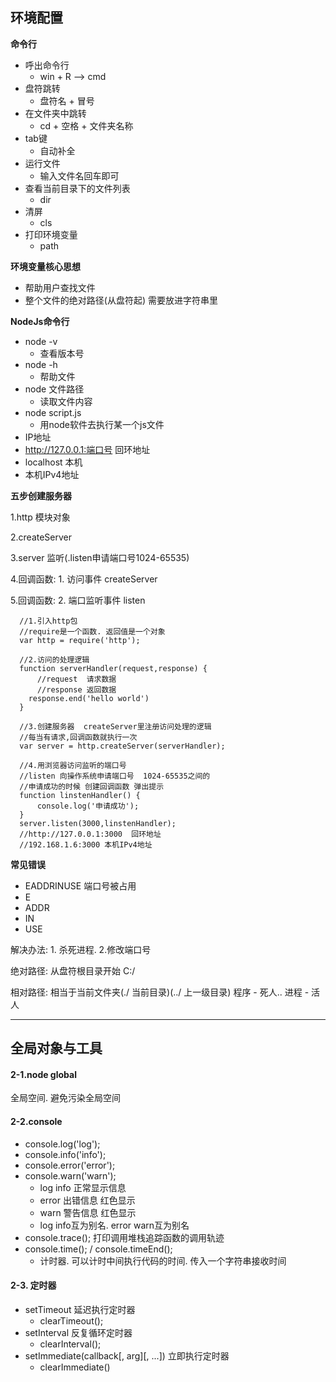 ## 环境配置

**命令行**

- 呼出命令行
	- win + R -->  cmd
- 盘符跳转
	- 盘符名 + 冒号
- 在文件夹中跳转
	- cd + 空格 + 文件夹名称
- tab键 
	- 自动补全
- 运行文件
	- 输入文件名回车即可
- 查看当前目录下的文件列表
	- dir
- 清屏
	- cls
- 打印环境变量
	- path



**环境变量核心思想**

- 帮助用户查找文件
- 整个文件的绝对路径(从盘符起) 需要放进字符串里

**NodeJs命令行**

- node -v  
	- 查看版本号
- node -h
	- 帮助文件
- node 文件路径
	- 读取文件内容
- node script.js
	- 用node软件去执行某一个js文件
- IP地址
 - http://127.0.0.1:端口号  回环地址
 - localhost  本机 
 - 本机IPv4地址



 **五步创建服务器**

1.http 模块对象

2.createServer

3.server 监听(.listen申请端口号1024-65535)

4.回调函数: 1. 访问事件 createServer

5.回调函数: 2. 端口监听事件 listen


	  //1.引入http包
	  //require是一个函数. 返回值是一个对象
	  var http = require('http');
	
	  //2.访问的处理逻辑
	  function serverHandler(request,response) {
	      //request  请求数据
	      //response 返回数据
	    response.end('hello world')
	  }
	
	  //3.创建服务器  createServer里注册访问处理的逻辑
	  //每当有请求,回调函数就执行一次
	  var server = http.createServer(serverHandler);
	
	  //4.用浏览器访问监听的端口号
	  //listen 向操作系统申请端口号  1024-65535之间的
	  //申请成功的时候 创建回调函数 弹出提示
	  function linstenHandler() {
	      console.log('申请成功');
	  }
	  server.listen(3000,linstenHandler);
	  //http://127.0.0.1:3000  回环地址
	  //192.168.1.6:3000 本机IPv4地址


**常见错误**

- EADDRINUSE  端口号被占用
- E
- ADDR
- IN
- USE

解决办法: 1. 杀死进程. 2.修改端口号

绝对路径: 从盘符根目录开始 C:/

相对路径: 相当于当前文件夹(./ 当前目录)(../ 上一级目录)
程序 - 死人.. 进程 - 活人

----------

## 全局对象与工具
#### 2-1.node global
全局空间. 避免污染全局空间

#### 2-2.console
- console.log('log'); 
- console.info('info');
- console.error('error');
- console.warn('warn'); 
	- log info 正常显示信息
	- error 出错信息 红色显示
	- warn 警告信息 红色显示
	- log info互为别名. error warn互为别名
- console.trace(); 打印调用堆栈追踪函数的调用轨迹
- console.time(); / console.timeEnd();
	- 计时器. 可以计时中间执行代码的时间. 传入一个字符串接收时间

#### 2-3. 定时器
- setTimeout   延迟执行定时器
	- clearTimeout();
- setInterval   反复循环定时器
	- clearInterval();
- setImmediate(callback[, arg][, ...]) 立即执行定时器
	- clearImmediate()